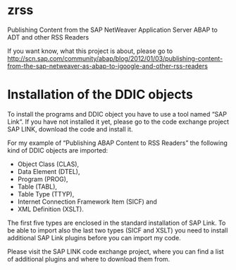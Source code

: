 # zrss
Publishing Content from the SAP NetWeaver Application Server ABAP to ADT and other RSS Readers

If you want know, what this project is about, please go to http://scn.sap.com/community/abap/blog/2012/01/03/publishing-content-from-the-sap-netweaver-as-abap-to-igoogle-and-other-rss-readers

# Installation of the DDIC objects

To install the programs and DDIC object you have to use a tool named “SAP Link“. If you have not installed it yet, please go to the code exchange project SAP LINK, download the code and install it.

For my example of “Publishing ABAP Content to RSS Readers” the following kind of DDIC objects are imported:

*	Object Class (CLAS),
*	Data Element (DTEL),
*	Program (PROG),
*	Table (TABL),
*	Table Type (TTYP),
*	Internet Connection Framework Item (SICF) and
*	XML Definition (XSLT).

The first five types are enclosed in the standard installation of SAP Link. To be able to import also the last two types (SICF and XSLT) you need to install additional SAP Link plugins before you can import my code.

Please visit the SAP LINK code exchange project, where you can find a list of additional plugins and where to download them from.
